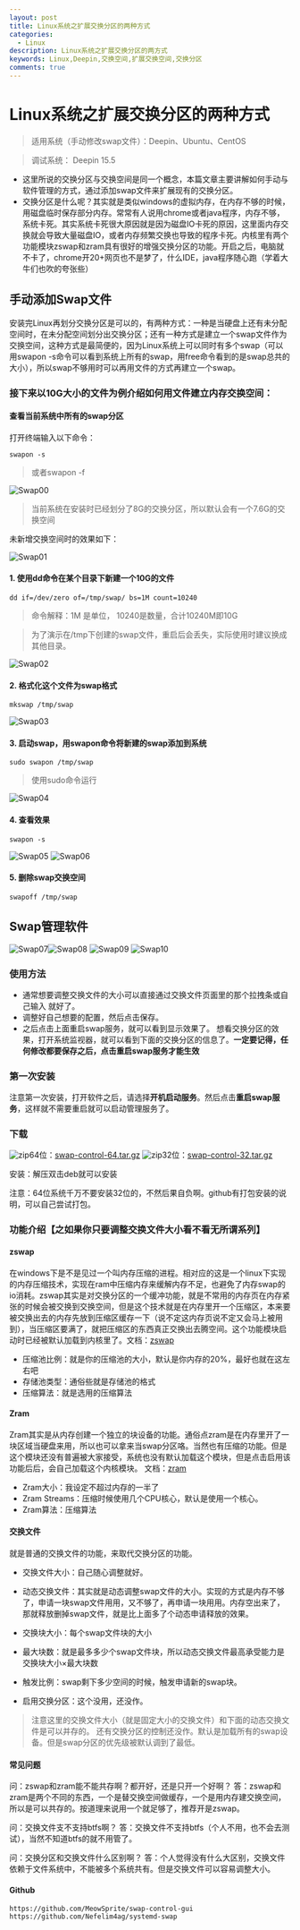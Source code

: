 ```yaml
---
layout: post
title: Linux系统之扩展交换分区的两种方式
categories:
  - Linux
description: Linux系统之扩展交换分区的两方式
keywords: Linux,Deepin,交换空间,扩展交换空间,交换分区
comments: true
---
```



# Linux系统之扩展交换分区的两种方式
> 适用系统（手动修改swap文件）：Deepin、Ubuntu、CentOS

> 调试系统： Deepin 15.5


* 这里所说的交换分区与交换空间是同一个概念，本篇文章主要讲解如何手动与软件管理的方式，通过添加swap文件来扩展现有的交换分区。
* 交换分区是什么呢？其实就是类似windows的虚拟内存，在内存不够的时候，用磁盘临时保存部分内存。常常有人说用chrome或者java程序，内存不够，系统卡死。其实系统卡死很大原因就是因为磁盘IO卡死的原因，这里面内存交换就会导致大量磁盘IO，或者内存频繁交换也导致的程序卡死。内核里有两个功能模块zswap和zram具有很好的增强交换分区的功能。开启之后，电脑就不卡了，chrome开20+网页也不是梦了，什么IDE，java程序随心跑（学着大牛们也吹的夸张些）

## 手动添加Swap文件
安装完Linux再划分交换分区是可以的，有两种方式：一种是当硬盘上还有未分配空间时，在未分配空间划分出交换分区；还有一种方式是建立一个swap文件作为交换空间，这种方式是最简便的，因为Linux系统上可以同时有多个swap（可以用swapon -s命令可以看到系统上所有的swap，用free命令看到的是swap总共的大小），所以swap不够用时可以再用文件的方式再建立一个swap。

### 接下来以10G大小的文件为例介绍如何用文件建立内存交换空间：
#### 查看当前系统中所有的swap分区
打开终端输入以下命令：
```
swapon -s
```
>或者swapon -f


![Swap00](/images/posts/Linux/Swap00.png)

> 当前系统在安装时已经划分了8G的交换分区，所以默认会有一个7.6G的交换空间

未新增交换空间时的效果如下：

![Swap01](/images/posts/Linux/Swap01.png)

#### 1. 使用dd命令在某个目录下新建一个10G的文件
```
dd if=/dev/zero of=/tmp/swap/ bs=1M count=10240
```
> 命令解释：1M 是单位， 10240是数量，合计10240M即10G

>为了演示在/tmp下创建的swap文件，重启后会丢失，实际使用时建议换成其他目录。 

![Swap02](/images/posts/Linux/Swap02.png)

#### 2. 格式化这个文件为swap格式
```
mkswap /tmp/swap
```
![Swap03](/images/posts/Linux/Swap03.png)

#### 3. 启动swap，用swapon命令将新建的swap添加到系统
```
sudo swapon /tmp/swap
```
>使用sudo命令运行

![Swap04](/images/posts/Linux/Swap04.png)
#### 4. 查看效果
```
swapon -s
```
![Swap05](/images/posts/Linux/Swap05.png)
![Swap06](/images/posts/Linux/Swap06.png)

#### 5. 删除swap交换空间
```
swapoff /tmp/swap
```

## Swap管理软件
![Swap07](/images/posts/Linux/Swap07.png)![Swap08](/images/posts/Linux/Swap08.png)
![Swap09](/images/posts/Linux/Swap09.png)
![Swap10](/images/posts/Linux/Swap10.png)

### 使用方法
* 通常想要调整交换文件的大小可以直接通过交换文件页面里的那个拉拽条或自己输入 就好了。
* 调整好自己想要的配置，然后点击保存。
* 之后点击上面重启swap服务，就可以看到显示效果了。
想看交换分区的效果，打开系统监视器，就可以看到下面的交换分区的信息了。**一定要记得，任何修改都要保存之后，点击重启swap服务才能生效**

### 第一次安装
注意第一次安装，打开软件之后，请选择**开机启动服务**。然后点击**重启swap服务**，这样就不需要重启就可以启动管理服务了。

### 下载

![zip](/images/posts/Linux/zip.gif)64位：[swap-control-64.tar.gz](/images/posts/Linux/swap-control-64.tar.gz)
![zip](/images/posts/Linux/zip.gif)32位：[swap-control-32.tar.gz](/images/posts/Linux/swap-control-32.tar.gz)

安装：解压双击deb就可以安装

注意：64位系统千万不要安装32位的，不然后果自负啊。github有打包安装的说明，可以自己尝试打包。
### 功能介绍【之如果你只要调整交换文件大小看不看无所谓系列】
#### zswap
在windows下是不是见过一个叫内存压缩的进程。相对应的这是一个linux下实现的内存压缩技术，实现在ram中压缩内存来缓解内存不足，也避免了内存swap的io消耗。zswap其实是对交换分区的一个缓冲功能，就是不常用的内存页在内存紧张的时候会被交换到交换空间，但是这个技术就是在内存里开一个压缩区，本来要被交换出去的内存先放到压缩区缓存一下（说不定这内存页说不定又会马上被用到），当压缩区要满了，就把压缩区的东西真正交换出去腾空间。这个功能模块启动时已经被默认加载到内核里了。文档：[zswap](/images/posts/Linux/zswap.txt)

* 压缩池比例：就是你的压缩池的大小，默认是你内存的20%，最好也就在这左右吧
* 存储池类型：通俗些就是存储池的格式
* 压缩算法：就是选用的压缩算法


#### Zram
Zram其实是从内存创建一个独立的块设备的功能。通俗点zram是在内存里开了一块区域当硬盘来用，所以也可以拿来当swap分区咯。当然也有压缩的功能。但是这个模块还没有普遍被大家接受，系统也没有默认加载这个模块，但是点击启用该功能后后，会自己加载这个内核模块。
文档：[zram](/images/posts/Linux/zram.txt)

* Zram大小：我设定不超过内存的一半了
* Zram Streams：压缩时候使用几个CPU核心，默认是使用一个核心。
* Zram算法：压缩算法


#### 交换文件
就是普通的交换文件的功能，来取代交换分区的功能。

* 交换文件大小：自己随心调整就好。
* 动态交换文件：其实就是动态调整swap文件的大小。实现的方式是内存不够了，申请一块swap文件用用，又不够了，再申请一块用用。内存空出来了，那就释放删掉swap文件，就是比上面多了个动态申请释放的效果。

* 交换块大小：每个swap文件块的大小
* 最大块数：就是最多多少个swap文件块，所以动态交换文件最高承受能力是 交换块大小×最大块数
* 触发比例：swap剩下多少空间的时候，触发申请新的swap块。
* 启用交换分区：这个没用，还没作。

>注意这里的交换文件大小（就是固定大小的交换文件）和下面的动态交换文件是可以并存的。
还有交换分区的控制还没作。默认是加载所有的swap设备。但是swap分区的优先级被默认调到了最低。

#### 常见问题
问：zswap和zram能不能共存啊？都开好，还是只开一个好啊？
答：zswap和zram是两个不同的东西，一个是替交换空间做缓存，一个是用内存建交换空间，所以是可以共存的。按道理来说用一个就足够了，推荐开是zswap。

问：交换文件支不支持btfs啊？
答：交换文件不支持btfs（个人不用，也不会去测试），当然不知道btfs的就不用管了。

问：交换分区和交换文件什么区别啊？
答：个人觉得没有什么大区别，交换文件依赖于文件系统中，不能被多个系统共有。但是交换文件可以容易调整大小。

#### Github

    https://github.com/MeowSprite/swap-control-gui
    https://github.com/Nefelim4ag/systemd-swap


